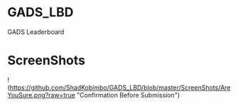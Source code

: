 # GADS_LBD
GADS Leaderboard

# ScreenShots
!(https://github.com/ShadKobimbo/GADS_LBD/blob/master/ScreenShots/AreYouSure.png?raw=true "Confirmation Before Submission")

